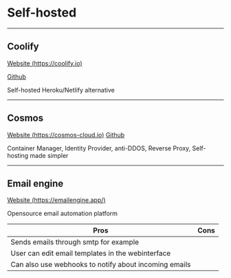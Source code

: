# Self-hosted

---

## Coolify

[Website (https://coolify.io)](https://coolify.io)

[Github](https://github.com/coollabsio/coolify)

Self-hosted Heroku/Netlify alternative

---

## Cosmos

[Website (https://cosmos-cloud.io)](https://cosmos-cloud.io/)
[Github](https://github.com/azukaar/cosmos-Server/)

Container Manager, Identity Provider, anti-DDOS, Reverse Proxy, Self-hosting made simpler

---

## Email engine

[Website (https://emailengine.app/)](https://emailengine.app/)

Opensource email automation platform

| Pros                                                  | Cons |
| ----------------------------------------------------- | ---- |
| Sends emails through smtp for example                 |      |
| User can edit email templates in the webinterface     |      |
| Can also use webhooks to notify about incoming emails |      |
